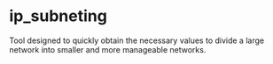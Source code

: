 # ip_subneting
Tool designed to quickly obtain the necessary values to divide a large network into smaller and more manageable networks.
